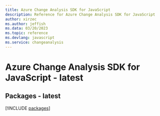 ```yaml
---
title: Azure Change Analysis SDK for JavaScript
description: Reference for Azure Change Analysis SDK for JavaScript
author: xirzec
ms.author: jeffish
ms.data: 03/20/2023
ms.topic: reference
ms.devlang: javascript
ms.service: changeanalysis
---
```

# Azure Change Analysis SDK for JavaScript - latest
## Packages - latest
[!INCLUDE [packages](change-analysis-index.md)]